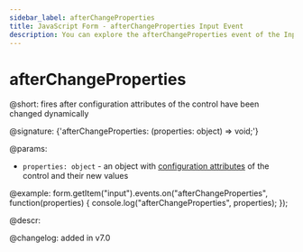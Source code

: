 ```yaml
---
sidebar_label: afterChangeProperties
title: JavaScript Form - afterChangeProperties Input Event 
description: You can explore the afterChangeProperties event of the Input control of Form in the documentation of the DHTMLX JavaScript UI library. Browse developer guides and API reference, try out code examples and live demos, and download a free 30-day evaluation version of DHTMLX Suite.
---
```


# afterChangeProperties

@short: fires after configuration attributes of the control have been changed dynamically

@signature: {'afterChangeProperties: (properties: object) => void;'}

@params:
- `properties: object` - an object with [configuration attributes](form/api/input/input_setproperties_method.md) of the control and their new values

@example:
form.getItem("input").events.on("afterChangeProperties", function(properties) {
    console.log("afterChangeProperties", properties);
});

@descr:

@changelog: added in v7.0

[comment]: # (@relatedapi: form/api/input/input_setproperties_method.md)
